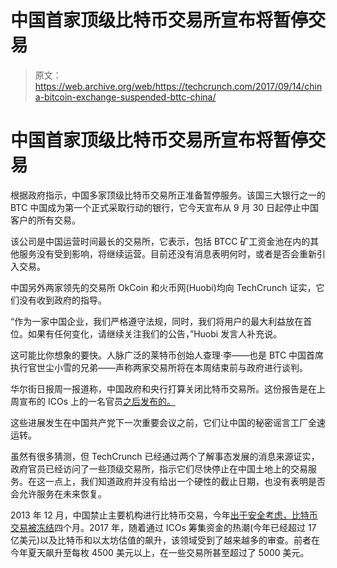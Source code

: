 # 中国首家顶级比特币交易所宣布将暂停交易

> 原文：<https://web.archive.org/web/https://techcrunch.com/2017/09/14/china-bitcoin-exchange-suspended-bttc-china/>

# 中国首家顶级比特币交易所宣布将暂停交易

根据政府指示，中国多家顶级比特币交易所正准备暂停服务。该国三大银行之一的 BTC 中国成为第一个正式采取行动的银行，它今天宣布从 9 月 30 日起停止中国客户的所有交易。

该公司是中国运营时间最长的交易所，它表示，包括 BTCC 矿工资金池在内的其他服务没有受到影响，将继续运营。目前还没有消息表明何时，或者是否会重新引入交易。

中国另外两家领先的交易所 OkCoin 和火币网(Huobi)均向 TechCrunch 证实，它们没有收到政府的指导。

“作为一家中国企业，我们严格遵守法规，同时，我们将用户的最大利益放在首位。如果有任何变化，请继续关注我们的公告，”Huobi 发言人补充说。

这可能比你想象的要快。人脉广泛的莱特币创始人查理·李——也是 BTC 中国首席执行官世尘小雪的兄弟——声称两家交易所将在本周结束前与政府进行谈判。

华尔街日报周一报道称，中国政府和央行打算关闭比特币交易所。这份报告是在上周宣布的 ICOs 上的一名官员[之后发布的。](https://web.archive.org/web/20230402004945/https://techcrunch.com/2017/09/04/chinas-central-bank-has-banned-icos/)

这些进展发生在中国共产党下一次重要会议之前，它们让中国的秘密谣言工厂全速运转。

虽然有很多猜测，但 TechCrunch 已经通过两个了解事态发展的消息来源证实，政府官员已经访问了一些顶级交易所，指示它们尽快停止在中国土地上的交易服务。在这一点上，我们知道政府并没有给出一个硬性的截止日期，也没有表明是否会允许服务在未来恢复。

2013 年 12 月，中国禁止主要机构进行比特币交易，今年[出于安全考虑，比特币交易被冻结](https://web.archive.org/web/20230402004945/http://www.reuters.com/article/us-china-bitcoin/chinese-bitcoin-exchanges-resume-withdrawals-after-freeze-idUSKBN18S42X)四个月。2017 年，随着通过 ICOs 筹集资金的热潮(今年已经超过 17 亿美元)以及比特币和以太坊估值的飙升，该领域受到了越来越多的审查。前者在今年夏天飙升至每枚 4500 美元以上，在一些交易所甚至超过了 5000 美元。